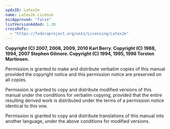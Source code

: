 ```yaml
---
spdxID: Latex2e
name: Latex2e License
osiApproved: "false"
listVersionAdded: 1.20
crossRefs: 
  - "https://fedoraproject.org/wiki/Licensing/Latex2e"
---
```


**Copyright (C) 2007, 2008, 2009, 2010 Karl Berry. Copyright (C) 1988, 1994, 2007 Stephen Gilmore. Copyright (C) 1994, 1995, 1996 Torsten Martinsen.**

Permission is granted to make and distribute verbatim copies of this manual provided the copyright notice and this permission notice are preserved on all copies.

Permission is granted to copy and distribute modified versions of this manual under the conditions for verbatim copying, provided that the entire resulting derived work is distributed under the terms of a permission notice identical to this one.

Permission is granted to copy and distribute translations of this manual into another language, under the above conditions for modified versions.
